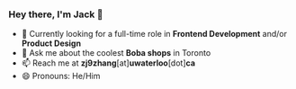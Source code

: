 ### Hey there, I'm Jack 👋

- 🔭 Currently looking for a full-time role in **Frontend Development** and/or **Product Design**
- 💬 Ask me about the coolest **Boba shops** in Toronto
- 📫 Reach me at **zj9zhang**[at]**uwaterloo**[dot]**ca**
- 😄 Pronouns: He/Him
